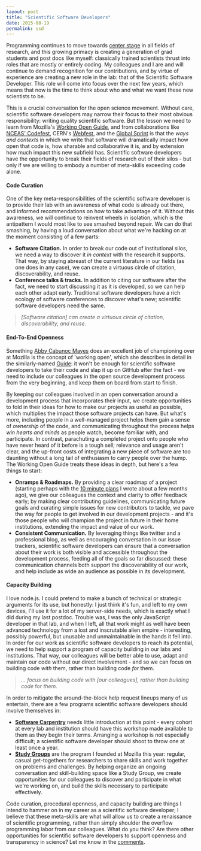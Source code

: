```yaml
---
layout: post
title: "Scientific Software Developers"
date: 2015-08-19
permalink: ssd
---
```


Programming continues to move towards [center stage][ssi] in all fields of research, and this growing primacy is creating a generation of grad students and post docs like myself: classically trained scientists thrust into roles that are mostly or entirely coding. My colleagues and I are and will continue to demand recognition for our contributions, and by virtue of experience are creating a new role in the lab: that of the Scientific Software Developer. This role will come into focus over the next few years, which means that now is the time to think about who and what we want these new scientists to be.

This is a crucial conversation for the open science movement. Without care, scientific software developers may narrow their focus to their most obvious responsibility: writing quality scientific software. But the lesson we need to learn from Mozilla's [Working Open Guide][wog], and from collaborations like [NCEAS' Codefest][codefest], CERN's [Webfest][webfest], and the [Global Sprint][gsprint] is that the *ways and contexts* in which we write that software will dramatically impact how open that code is, how sharable and collaborative it is, and by extension how much impact this new subfield has. Scientific software developers have the opportunity to break their fields of research out of their silos - but only if we are willing to embody a number of meta-skills exceeding code alone.

#### Code Curation

One of the key meta-responsibilities of the scientific software developer is to provide their lab with an awareness of what code is already out there, and informed recommendations on how to take advantage of it. Without this awareness, we will continue to reinvent wheels in isolation, which is the antipattern I would most like to see smashed beyond repair. We can do that smashing, by having a loud conversation about what we're hacking on at the moment consisting of a few parts:

 - **Software Citation.** In order to break our code out of institutional silos, we need a way to discover it *in context* with the research it supports. That way, by staying abreast of the current literature in our fields (as one does in any case), we can create a virtuous circle of citation, discoverability, and reuse. 
 - **Conference talks & tracks.** In addition to citing our software after the fact, we need to start discussing it as it is developed, so we can help each other adapt early. Traditional software developers have a rich ecology of software conferences to discover what's new; scientific software developers need the same.

> *[Software citation] can create a virtuous circle of citation, discoverability, and reuse.*

#### End-To-End Openness

Something [Abby Cabunoc Mayes][abby] does an excellent job of championing over at Mozilla is the concept of 'working open', which she describes in detail in the similarly-named [Guide][wog]: it won't be enough for scientific software developers to take their code and slap it up on GitHub after the fact - we need to include our colleagues in the open source development process from the very beginning, and keep them on board from start to finish.

By keeping our colleagues involved in an open conversation around a development process that incorporates their input, we create opportunities to fold in their ideas for how to make our projects as useful as possible, which multiplies the impact those software projects can have. But what's more, including people in a well-managed project helps them gain a sense of *ownership* of the code, and communicating throughout the process helps *win hearts and minds* as people watch, become familiar with, and participate. In contrast, parachuting a completed project onto people who have never heard of it before is a tough sell; relevance and usage aren't clear, and the up-front costs of integrating a new piece of software are too daunting without a long tail of enthusiasm to carry people over the hump. The Working Open Guide treats these ideas in depth, but here's a few things to start:

 - **Onramps & Roadmaps.** By providing a clear roadmap of a project (starting perhaps with the [10 minute plans][tmp] I wrote about a few months ago), we give our colleagues the context and clarity to offer feedback early; by making clear contributing guidelines, communicating future goals and curating simple issues for new contributors to tackle, we pave the way for people to get involved in our development projects - and it's those people who will champion the project in future in their home institutions, extending the impact and value of our work.
 - **Consistent Communication.** By leveraging things like twitter and a professional blog, as well as encouraging conversation in our issue trackers, scientific software developers can ensure that a conversation about their work is both visible and accessible throughout the development process, feeding all of the goals so far discussed: these communication channels both support the discoverability of our work, and help include as wide an audience as possible in its development.

#### Capacity Building

I love node.js. I could pretend to make a bunch of technical or strategic arguments for its use, but honestly: I just think it's fun, and left to my own devices, I'll use it for a lot of my server-side needs, which is exactly what I did during my last postdoc. Trouble was, I was the only JavaScript developer in that lab, and when I left, all that work might as well have been advanced technology from a lost and inscrutable alien empire - interesting, possibly powerful, but unusable and unmaintainable in the hands it fell into. In order for our work as scientific software developers to reach its potential, we need to help support a program of capacity building in our labs and institutions. That way, our colleagues will be better able to use, adapt and maintain our code without our direct involvement - and so we can focus on building code *with* them, rather than building code *for* them. 

> *... focus on building code* with *[our colleagues], rather than building code* for *them.*

In order to mitigate the around-the-block help request lineups many of us entertain, there are a few programs scientific software developers should involve themselves in:

 - **[Software Carpentry][swc]** needs little introduction at this point - every cohort at every lab and institution should have this workshop made available to them as they begin their terms. Arranging a workshop is not especially difficult; a scientific software developer should shoot to throw one at least once a year.
 - **[Study Groups][studygroup]** are the program I founded at Mozilla this year: regular, casual get-togethers for researchers to share skills and work together on problems and challenges. By helping organize an ongoing conversation and skill-building space like a Study Group, we create opportunities for our colleagues to discover and participate in what we're working on, and build the skills necessary to participate effectively.

 Code curation, procedural openness, and capacity building are things I intend to hammer on in my career as a scientific software developer; I believe that these meta-skills are what will allow us to create a renaissance of scientific programming, rather than simply shoulder the overflow programming labor from our colleagues. What do you think? Are there other opportunities for scientific software developers to support openness and transparency in science? Let me know in the [comments][issue].


[ssi]: http://www.software.ac.uk/blog/2014-12-04-its-impossible-conduct-research-without-software-say-7-out-10-uk-researchers
[wog]: http://mozillascience.github.io/leadership-training/
[codefest]: http://nceas.github.io/open-science-codefest/
[webfest]: https://webfest.web.cern.ch/
[gsprint]: https://www.mozillascience.org/global-sprint-2015
[abby]: https://twitter.com/abbycabs
[tmp]: http://billmills.github.io/blog/ten-minute-plans/
[swc]: http://software-carpentry.org/
[studygroup]: http://mozillascience.github.io/studyGroupHandbook/
[issue]: https://github.com/BillMills/blog/issues/5